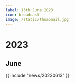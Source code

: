 ```yaml
---
label: 13th June 2023
icon: broadcast
image: /static/thumbnail.jpg
---
```


# 2023
## June

{{ include "news/20230613" }}